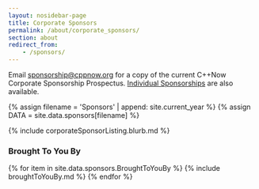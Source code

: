 ```yaml
---
layout: nosidebar-page
title: Corporate Sponsors
permalink: /about/corporate_sponsors/
section: about
redirect_from:
    - /sponsors/
---
```


Email [sponsorship@cppnow.org](mailto:sponsorship@cppnow.org) for a copy of the current C++Now Corporate Sponsorship Prospectus. [Individual Sponsorships](/about/individual_sponsors/) are also available.


{% assign filename = 'Sponsors' | append: site.current_year %}
{% assign DATA = site.data.sponsors[filename] %}

{% include corporateSponsorListing.blurb.md %}


### Brought To You By

{% for item in site.data.sponsors.BroughtToYouBy %}
{% include broughtToYouBy.md %}
{% endfor %}
